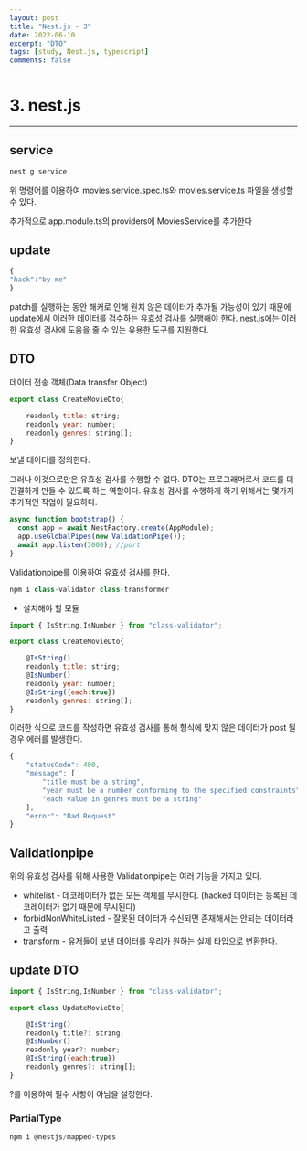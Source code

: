 ```yaml
---
layout: post
title: "Nest.js - 3"
date: 2022-06-10
excerpt: "DTO"
tags: [study, Nest.js, typescript]
comments: false
---
```


# 3. nest.js

---

## service

```jsx
nest g service
```

위 명령어를 이용하여 movies.service.spec.ts와 movies.service.ts 파일을 생성할 수 있다.

추가적으로 app.module.ts의 providers에 MoviesService를 추가한다

## update

```jsx
{
"hack":"by me"
}
```

patch를 실행하는 동안 해커로 인해 원치 않은 데이터가 추가될 가능성이 있기 때문에 update에서 이러한 데이터를 검수하는 유효성 검사를 실행해야 한다. nest.js에는 이러한 유효성 검사에 도움을 줄 수 있는 유용한 도구를 지원한다.

## DTO

데이터 전송 객체(Data transfer Object)

```jsx
export class CreateMovieDto{

    readonly title: string;
    readonly year: number;
    readonly genres: string[];
}
```

보낼 데이터를 정의한다.

그러나 이것으로만은 유효성 검사를 수행할 수 없다. DTO는 프로그래머로서 코드를 더 간결하게 만들 수 있도록 하는 역할이다. 유효성 검사를 수행하게 하기 위해서는 몇가지 추가적인 작업이 필요하다.

```jsx
async function bootstrap() {
  const app = await NestFactory.create(AppModule);
  app.useGlobalPipes(new ValidationPipe());
  await app.listen(3000); //port
}
```

Validationpipe를 이용하여 유효성 검사를 한다.

```jsx
npm i class-validator class-transformer
```

- 설치해야 할 모듈

```jsx
import { IsString,IsNumber } from "class-validator";

export class CreateMovieDto{

    @IsString()
    readonly title: string;
    @IsNumber()
    readonly year: number;
    @IsString({each:true})
    readonly genres: string[];
}
```

이러한 식으로 코드를 작성하면 유효성 검사를 통해 형식에 맞지 않은 데이터가 post 될 경우 에러를 발생한다.

```jsx
{
	"statusCode": 400,
	"message": [
		"title must be a string",
		"year must be a number conforming to the specified constraints",
		"each value in genres must be a string"
	],
	"error": "Bad Request"
}
```

## Validationpipe

위의 유효성 검사를 위해 사용한 Validationpipe는 여러 기능을 가지고 있다.

- whitelist - 데코레이터가 없는 모든 객체를 무시한다. (hacked 데이터는 등록된 데코레이터가 없기 때문에 무시된다)
- forbidNonWhiteListed - 잘못된 데이터가 수신되면 존재해서는 안되는 데이터라고 출력
- transform - 유저들이 보낸 데이터를 우리가 원하는 실제 타입으로 변환한다.

## update DTO

```jsx
import { IsString,IsNumber } from "class-validator";

export class UpdateMovieDto{

    @IsString()
    readonly title?: string;
    @IsNumber()
    readonly year?: number;
    @IsString({each:true})
    readonly genres?: string[];
}
```

?를 이용하여 필수 사항이 아님을 설정한다.

### PartialType

```jsx
npm i @nestjs/mapped-types
```
